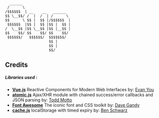 ```
  ______
 /      \
/$$$$$$  | __    __   ______
$$ \__$$/ /  |  /  | /      \
$$      \ $$ |  $$ |/$$$$$$  |
 $$$$$$  |$$ |  $$ |$$ |  $$ |
/  \__$$ |$$ \__$$ |$$ |__$$ |
$$    $$/ $$    $$/ $$    $$/
 $$$$$$/   $$$$$$/  $$$$$$$/
                    $$ |
                    $$ |
                    $$/
```

## Credits

##### Libraries used :

- **[Vue.js](https://vuejs.org/)** Reactive Components for Modern Web Interfaces by: [Evan You](http://evanyou.me/)
- **[atomic.js](https://github.com/toddmotto/atomic)** Ajax/XHR module with chained success/error callbacks and JSON parsing by: [Todd Motto](https://toddmotto.com/)
- **[Font Awesome](https://fortawesome.github.io/Font-Awesome/)** The iconic font and CSS toolkit by: [Dave Gandy](https://twitter.com/davegandy)
- **[cache.js](https://github.com/benschwarz/cache.js)** localStorage with timed expiry by: [Ben Schwarz](http://germanforblack.com/)
